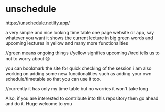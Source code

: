 # unschedule
https://unschedule.netlify.app/


a very simple and nice looking time table one page website or app,
say whatever you want 
it shows the current lecture in big green words and upcoming lectures in yellow and many more functionalities

//green means ongoing things
//yellow signifies upcoming
//red tells us to not to worry about 😄

you can bookmark the site for quick checking of the session
i am also working on adding some new funcitonalities such as adding your own schedule/timetable so that you can use it too. 

//currently it has only my time table but no worries it won't take long

Also,  if you are interested to contribute into this repository then go ahead and do it. Huge welcome to you

